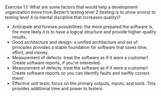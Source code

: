 Exercise 1.1: What are some factors that would help a development organization move from Bezier’s testing level 2
(testing is to show errors) to testing level 4 (a mental discipline that increases quality)?

- Anticipate and foresee possibilities: the more prepared the software is, the more likely it is to have a logical structure and provide higher-quality results.
- Good architecture and design: a unified architecture and set of principles provides a stable foundation for software that saves time, effort, and money.
- Measurement of defects: treat the software as if it were a customer! Create software reports, if you're interested.
- Measurement of defects: treat the software as if it were a customer! Create software reports so you can identify faults and swiftly correct them!
- Effective unit tests: focus on the primary outputs, inputs, and tools. This provides additional time and power to testers.
